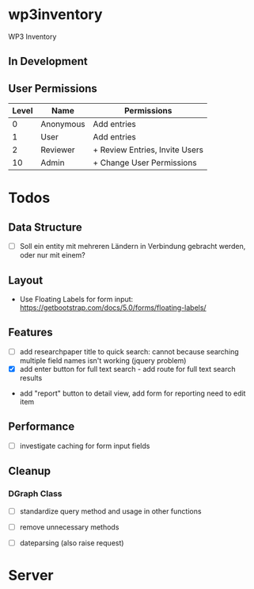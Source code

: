# wp3inventory
WP3 Inventory

## In Development

## User Permissions

Level | Name | Permissions
------|------|------------
0     | Anonymous | Add entries
1     | User  | Add entries
2     | Reviewer | + Review Entries, Invite Users
10    | Admin   | + Change User Permissions 


# Todos

## Data Structure 

- [ ] Soll ein entity mit mehreren Ländern in Verbindung gebracht werden, oder nur mit einem?

## Layout

- Use Floating Labels for form input: https://getbootstrap.com/docs/5.0/forms/floating-labels/

## Features

- [ ] add researchpaper title to quick search: cannot because searching multiple field names isn't working (jquery problem)
- [x] add enter button for full text search
        - add route for full text search results

- add "report" button to detail view, add form for reporting need to edit item

## Performance

- [ ] investigate caching for form input fields

## Cleanup

### DGraph Class

- [ ] standardize query method and usage in other functions
- [ ] remove unnecessary methods
- [ ] dateparsing (also raise request)


# Server

